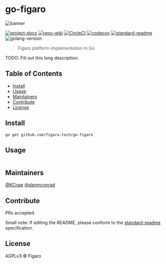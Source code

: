 # go-figaro

![banner](https://www.figaro.tech/images/social-previews/1200x630.png)

[![project-docs](https://img.shields.io/badge/project-docs-blue.svg?style=flat)](https://docs.figaro.tech)
[![repo-wiki](https://img.shields.io/badge/repo-wiki-blue.svg?style=flat)](https://github.com/figaro-tech/go-figaro/wiki)
[![CircleCI](https://circleci.com/gh/figaro-tech/go-figaro.svg?style=shield&circle-token=af4d22fdd0e5a3e01145e0fe1b5db35e3d2fc053)](https://circleci.com/gh/figaro-tech/go-figaro)
[![codecov](https://codecov.io/gh/figaro-tech/go-figaro/branch/master/graph/badge.svg?token=COVTOKEN)](https://codecov.io/gh/figaro-tech/go-figaro)
[![standard-readme](https://img.shields.io/badge/standard--readme-OK-green.svg?style=flat)](https://github.com/RichardLitt/standard-readme)
![golang-version](https://img.shields.io/badge/golang-%3E%3D1.10.0-orange.svg?style=flat)

> Figaro platform implementation in Go

TODO: Fill out this long description.

## Table of Contents

- [Install](#install)
- [Usage](#usage)
- [Maintainers](#maintainers)
- [Contribute](#contribute)
- [License](#license)

## Install

```
go get github.com/figaro-tech/go-figaro
```

## Usage

```
```

## Maintainers

[@KCraw](https://github.com/KCraw) [@danmconrad](https://github.com/danmconrad)

## Contribute

PRs accepted.

Small note: If editing the README, please conform to the [standard-readme](https://github.com/RichardLitt/standard-readme) specification.

## License

AGPLv3 © Figaro
